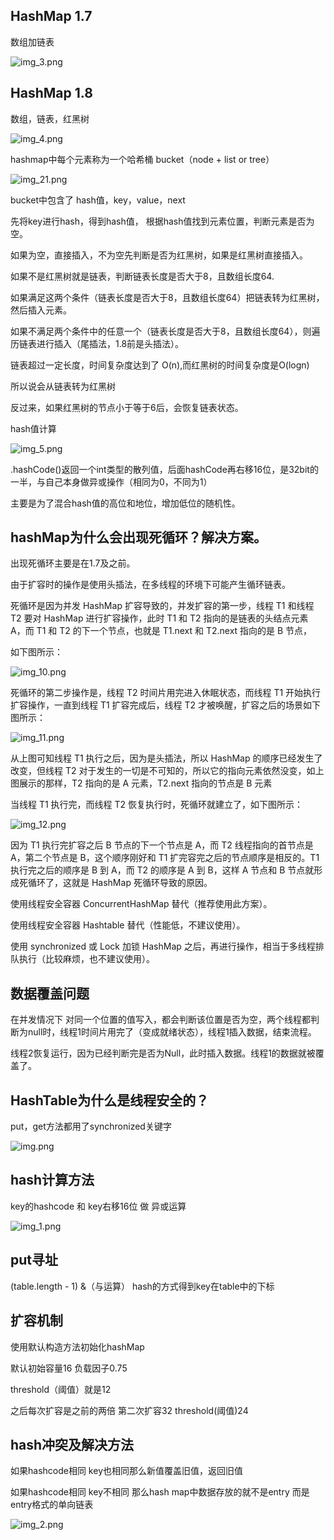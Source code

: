 HashMap 1.7
---

数组加链表

![img_3.png](img_3.png)



HashMap 1.8
---

数组，链表，红黑树

![img_4.png](img_4.png)

hashmap中每个元素称为一个哈希桶 bucket（node + list or tree）

![img_21.png](img_21.png)

bucket中包含了 hash值，key，value，next

先将key进行hash，得到hash值， 根据hash值找到元素位置，判断元素是否为空。

如果为空，直接插入，不为空先判断是否为红黑树，如果是红黑树直接插入。

如果不是红黑树就是链表，判断链表长度是否大于8，且数组长度64.

如果满足这两个条件（链表长度是否大于8，且数组长度64）把链表转为红黑树，然后插入元素。

如果不满足两个条件中的任意一个（链表长度是否大于8，且数组长度64），则遍历链表进行插入（尾插法，1.8前是头插法）。

链表超过一定长度，时间复杂度达到了 O(n),而红黑树的时间复杂度是O(logn)

所以说会从链表转为红黑树

反过来，如果红黑树的节点小于等于6后，会恢复链表状态。

hash值计算

![img_5.png](img_5.png)

.hashCode()返回一个int类型的散列值，后面hashCode再右移16位，是32bit的一半，与自己本身做异或操作（相同为0，不同为1）

主要是为了混合hash值的高位和地位，增加低位的随机性。

hashMap为什么会出现死循环？解决方案。
---
出现死循环主要是在1.7及之前。

由于扩容时的操作是使用头插法，在多线程的环境下可能产生循环链表。

死循环是因为并发 HashMap 扩容导致的，并发扩容的第一步，线程 T1 和线程 T2 要对 HashMap 进行扩容操作，此时 T1 和 T2 指向的是链表的头结点元素 A，而 T1 和 T2 的下一个节点，也就是 T1.next 和 T2.next 指向的是 B 节点，

如下图所示：

![img_10.png](img_10.png)

死循环的第二步操作是，线程 T2 时间片用完进入休眠状态，而线程 T1 开始执行扩容操作，一直到线程 T1 扩容完成后，线程 T2 才被唤醒，扩容之后的场景如下图所示：

![img_11.png](img_11.png)

从上图可知线程 T1 执行之后，因为是头插法，所以 HashMap 的顺序已经发生了改变，但线程 T2 对于发生的一切是不可知的，所以它的指向元素依然没变，如上图展示的那样，T2 指向的是 A 元素，T2.next 指向的节点是 B 元素

当线程 T1 执行完，而线程 T2 恢复执行时，死循环就建立了，如下图所示：

![img_12.png](img_12.png)

因为 T1 执行完扩容之后 B 节点的下一个节点是 A，而 T2 线程指向的首节点是 A，第二个节点是 B，这个顺序刚好和 T1 扩完容完之后的节点顺序是相反的。T1 执行完之后的顺序是 B 到 A，而 T2 的顺序是 A 到 B，这样 A 节点和 B 节点就形成死循环了，这就是 HashMap 死循环导致的原因。


使用线程安全容器 ConcurrentHashMap 替代（推荐使用此方案）。

使用线程安全容器 Hashtable 替代（性能低，不建议使用）。

使用 synchronized 或 Lock 加锁 HashMap 之后，再进行操作，相当于多线程排队执行（比较麻烦，也不建议使用）。

数据覆盖问题
---
在并发情况下 对同一个位置的值写入，都会判断该位置是否为空，两个线程都判断为null时，线程1时间片用完了（变成就绪状态），线程1插入数据，结束流程。

线程2恢复运行，因为已经判断完是否为Null，此时插入数据。线程1的数据就被覆盖了。



HashTable为什么是线程安全的？
---
put，get方法都用了synchronized关键字

![img.png](img.png)

hash计算方法
---

key的hashcode 和 key右移16位 做 异或运算

![img_1.png](img_1.png)


put寻址
---

(table.length - 1) &（与运算） hash的方式得到key在table中的下标

扩容机制
---

使用默认构造方法初始化hashMap

默认初始容量16 负载因子0.75

threshold（阈值）就是12  

之后每次扩容是之前的两倍 第二次扩容32 threshold(阈值)24

hash冲突及解决方法
---

如果hashcode相同 key也相同那么新值覆盖旧值，返回旧值

如果hashcode相同 key不相同 那么hash map中数据存放的就不是entry 而是 entry格式的单向链表



![img_2.png](img_2.png)